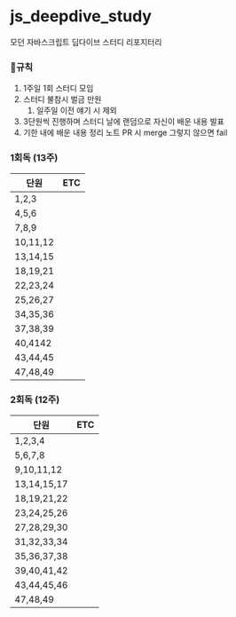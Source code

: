 # js_deepdive_study
모던 자바스크립트 딥다이브 스터디 리포지터리

### 🤙규칙

1. 1주일 1회 스터디 모임
2. 스터디 불참시 벌금 만원
	1. 일주일 이전 얘기 시 제외
3. 3단원씩 진행하며 스터디 날에 랜덤으로 자신이 배운 내용 발표
4. 기한 내에 배운 내용 정리 노트 PR 시 merge 그렇지 않으면 fail

### 1회독 (13주)

| 단원       | ETC |
| -------- | --- |
| 1,2,3    |     |
| 4,5,6    |     |
| 7,8,9    |     |
| 10,11,12 |     |
| 13,14,15 |     |
| 18,19,21 |     |
| 22,23,24 |     |
| 25,26,27 |     |
| 34,35,36 |     |
| 37,38,39 |     |
| 40,4142  |     |
| 43,44,45 |     |
| 47,48,49 |     |

### 2회독 (12주)

| 단원          | ETC |
| ----------- | --- |
| 1,2,3,4     |     |
| 5,6,7,8     |     |
| 9,10,11,12  |     |
| 13,14,15,17 |     |
| 18,19,21,22 |     |
| 23,24,25,26 |     |
| 27,28,29,30 |     |
| 31,32,33,34 |     |
| 35,36,37,38 |     |
| 39,40,41,42 |     |
| 43,44,45,46 |     |
| 47,48,49    |     |
